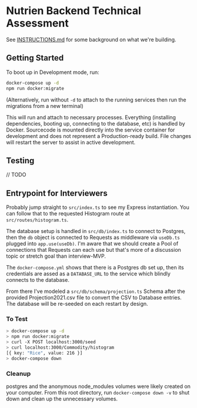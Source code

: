 # Nutrien Backend Technical Assessment

See [INSTRUCTIONS.md](/INSTRUCTIONS.md) for some background on what we're building.

## Getting Started

To boot up in Development mode, run:

```sh
docker-compose up -d
npm run docker:migrate
```

(Alternatively, run without `-d` to attach to the running services then run the migrations from a new terminal)

This will run and attach to necessary processes. Everything (installing dependencies, booting up, connecting to the database, etc) is handled by Docker. Sourcecode is mounted directly into the service container for development and does not represent a Production-ready build. File changes will restart the server to assist in active development.

## Testing

// TODO

## Entrypoint for Interviewers

Probably jump straight to `src/index.ts` to see my Express instantiation. You can follow that to the requested Histogram route at `src/routes/histogram.ts`.

The database setup is handled in `src/db/index.ts` to connect to Postgres, then the `db` object is connected to Requests as middleware via `useDb.ts` plugged into `app.use(useDb)`. I'm aware that we should create a Pool of connections that Requests can each use but that's more of a discussion topic or stretch goal than interview-MVP.

The `docker-compose.yml` shows that there is a Postgres db set up, then its credentials are assed as a `DATABASE_URL` to the service which blindly connects to the database.

From there I've modeled a `src/db/schema/projection.ts` Schema after the provided Projection2021.csv file to convert the CSV to Database entries. The database will be re-seeded on each restart by design.

### To Test

```sh
> docker-compose up -d
> npm run docker:migrate
> curl -X POST localhost:3000/seed
> curl localhost:3000/Commodity/histogram
[{ key: "Rice", value: 216 }]
> docker-compose down
```

### Cleanup

postgres and the anonymous node_modules volumes were likely created on your computer. From this root directory, run `docker-compose down -v` to shut down and clean up the unnecessary volumes.
